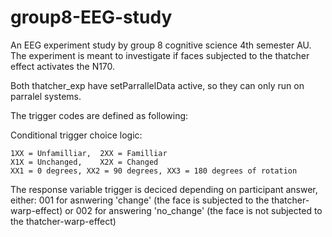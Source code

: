 # group8-EEG-study
An EEG experiment study by group 8 cognitive science 4th semester AU. 
The experiment is meant to investigate if faces subjected to the thatcher effect activates the N170.

Both thatcher_exp have setParrallelData active, so they can only run on parralel systems.

The trigger codes are defined as following:
    
Conditional trigger choice logic:

    1XX = Unfamilliar,  2XX = Familliar
    X1X = Unchanged,    X2X = Changed
    XX1 = 0 degrees, XX2 = 90 degrees, XX3 = 180 degrees of rotation

The response variable trigger is deciced depending on participant answer, either:
        001 for asnwering 'change' (the face is subjected to the thatcher-warp-effect)
        or
        002 for answering 'no_change' (the face is not subjected to the thatcher-warp-effect)


